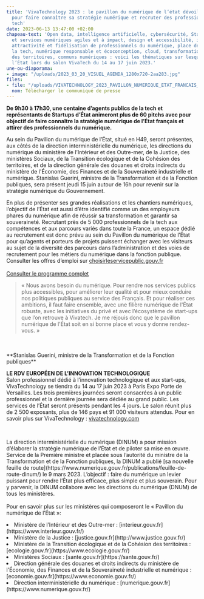 ```yaml
---
title: 'VivaTechnology 2023 : le pavillon du numérique de l’état dévoile son programme
  pour faire connaître sa stratégie numérique et recruter des professionnels de la
  tech'
date: 2023-06-13 13:47:00 +02:00
chapeau-text: 'Open data, intelligence artificielle, cybersécurité, Startups d’État
  et services numériques agiles et à impact, design et accessibilité, identité numérique,
  attractivité et fidélisation de professionnels du numérique, place des femmes dans
  la tech, numérique responsable et écoconception, cloud, transformation numérique
  des territoires, communs numériques : voici les thématiques sur lesquelles s’exprimera
  l’État lors du salon VivaTech du 14 au 17 juin 2023.'
une-ou-diaporama:
- image: "/uploads/2023_03_20_VISUEL_AGENDA_1280x720-2aa283.jpg"
files:
- file: "/uploads/VIVATECHNOLOGY_2023_PAVILLON_NUMERIQUE_ETAT_FRANCAIS_PROGRAMME.pdf"
  nom: Télécharger le communiqué de presse
---
```


**De 9h30 à 17h30, une centaine d’agents publics de la tech et représentants de Startups d’État animeront plus de 60 pitchs avec pour objectif de faire connaître la stratégie numérique de l’État français et attirer des professionnels du numérique.**

Au sein du Pavillon du numérique de l’État, situé en H49, seront présentes, aux côtés de la direction interministérielle du numérique, les directions du numérique du ministère de l’Intérieur et des Outre-mer, de la Justice, des ministères Sociaux, de la Transition écologique et de la Cohésion des territoires, et de la direction générale des douanes et droits indirects du ministère de l'Économie, des Finances et de la Souveraineté industrielle et numérique. Stanislas Guerini, ministre de la Transformation et de la Fonction publiques, sera présent jeudi 15 juin autour de 16h pour revenir sur la stratégie numérique du Gouvernement.

En plus de présenter ses grandes réalisations et les chantiers numériques, l’objectif de l’État est aussi d’être identifié comme un des employeurs phares du numérique afin de réussir sa transformation et garantir sa souveraineté. Recrutant près de 5 000 professionnels de la tech aux compétences et aux parcours variés dans toute la France, un espace dédié au recrutement est donc prévu au sein du Pavillon du numérique de l’État pour qu’agents et porteurs de projets puissent échanger avec les visiteurs au sujet de la diversité des parcours dans l’administration et des voies de recrutement pour les métiers du numérique dans la fonction publique. Consulter les offres d’emploi sur [choisirleservicepublic.gouv.fr](https://choisirleservicepublic.gouv.fr/)
<br>
<br>
[Consulter le programme complet](https://www.numerique.gouv.fr/agenda/pavillon-numerique-etat-viva-technology-2023/) 

> « Nous avons besoin du numérique. Pour rendre nos services publics plus accessibles, pour améliorer leur qualité et pour mieux conduire nos politiques publiques au service des Français. Et pour réaliser ces ambitions, il faut faire ensemble, avec une filière numérique de l'État robuste, avec les initiatives du privé et avec l’écosystème de start-ups que l’on retrouve à Vivatech. Je me réjouis donc que le pavillon numérique de l'État soit en si bonne place et vous y donne rendez-vous. »
<br>
<br>**Stanislas Guerini, ministre de la Transformation et de la Fonction publiques**

**LE RDV EUROPÉEN DE L’INNOVATION TECHNOLOGIQUE**
<br>Salon professionnel dédié à l’innovation technologique et aux start-ups, VivaTechnology se tiendra du 14 au 17 juin 2023 à Paris Expo Porte de Versailles. Les trois premières journées seront consacrées à un public professionnel et la dernière journée sera dédiée au grand public. Les services de l’État seront présents pendant les 4 jours. Le salon réunit plus de 2 500 exposants, plus de 146 pays et 91 000 visiteurs attendus. Pour en savoir plus sur VivaTechnology : [vivatechnology.com](https://vivatechnology.com/)

<div class="encadre noir" style="margin-bottom:40px">
<br>
<p>La direction interministérielle du numérique (DINUM) a pour mission d’élaborer la stratégie numérique de l’État et de piloter sa mise en œuvre. Service de la Première ministre et placée sous l’autorité du ministre de la Transformation et de la Fonction publiques, la DINUM a publié [sa nouvelle feuille de route](https://www.numerique.gouv.fr/publications/feuille-de-route-dinum/) le 9 mars 2023. L’objectif : faire du numérique un levier puissant pour rendre l’État plus efficace, plus simple et plus souverain. Pour y parvenir, la DINUM collabore avec les directions du numérique (DNUM) de tous les ministères.
<br>
<br>Pour en savoir plus sur les ministères qui composeront le « Pavillon du numérique de l’État »: 
<li>Ministère de l’Intérieur et des Outre-mer : [interieur.gouv.fr](https://www.interieur.gouv.fr/)</li>
<li>Ministère de la Justice : [justice.gouv.fr](http://www.justice.gouv.fr/)</li>
<li>Ministère de la Transition écologique et de la Cohésion des territoires : [ecologie.gouv.fr](https://www.ecologie.gouv.fr/)</li>
<li>Ministères Sociaux : [sante.gouv.fr](https://sante.gouv.fr/)</li>
<li>Direction générale des douanes et droits indirects du ministère de l'Économie, des Finances et de la Souveraineté industrielle et numérique : [economie.gouv.fr](https://www.economie.gouv.fr/)</li>
<li>Direction interministérielle du numérique : [numerique.gouv.fr](https://www.numerique.gouv.fr/)</li>
</p>